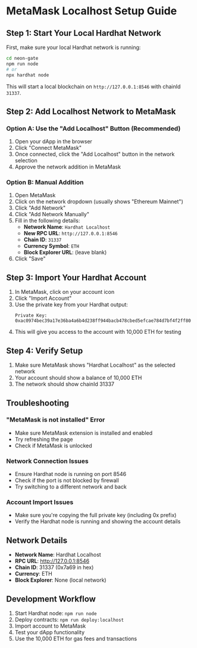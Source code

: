 # MetaMask Localhost Setup Guide

## Step 1: Start Your Local Hardhat Network

First, make sure your local Hardhat network is running:

```bash
cd neon-gate
npm run node
# or
npx hardhat node
```

This will start a local blockchain on `http://127.0.0.1:8546` with chainId `31337`.

## Step 2: Add Localhost Network to MetaMask

### Option A: Use the "Add Localhost" Button (Recommended)
1. Open your dApp in the browser
2. Click "Connect MetaMask" 
3. Once connected, click the "Add Localhost" button in the network selection
4. Approve the network addition in MetaMask

### Option B: Manual Addition
1. Open MetaMask
2. Click on the network dropdown (usually shows "Ethereum Mainnet")
3. Click "Add Network"
4. Click "Add Network Manually"
5. Fill in the following details:
   - **Network Name**: `Hardhat Localhost`
   - **New RPC URL**: `http://127.0.0.1:8546`
   - **Chain ID**: `31337`
   - **Currency Symbol**: `ETH`
   - **Block Explorer URL**: (leave blank)
6. Click "Save"

## Step 3: Import Your Hardhat Account

1. In MetaMask, click on your account icon
2. Click "Import Account"
3. Use the private key from your Hardhat output:
   ```
   Private Key: 0xac0974bec39a17e36ba4a6b4d238ff944bacb478cbed5efcae784d7bf4f2ff80
   ```
4. This will give you access to the account with 10,000 ETH for testing

## Step 4: Verify Setup

1. Make sure MetaMask shows "Hardhat Localhost" as the selected network
2. Your account should show a balance of 10,000 ETH
3. The network should show chainId 31337

## Troubleshooting

### "MetaMask is not installed" Error
- Make sure MetaMask extension is installed and enabled
- Try refreshing the page
- Check if MetaMask is unlocked

### Network Connection Issues
- Ensure Hardhat node is running on port 8546
- Check if the port is not blocked by firewall
- Try switching to a different network and back

### Account Import Issues
- Make sure you're copying the full private key (including 0x prefix)
- Verify the Hardhat node is running and showing the account details

## Network Details

- **Network Name**: Hardhat Localhost
- **RPC URL**: http://127.0.0.1:8546
- **Chain ID**: 31337 (0x7a69 in hex)
- **Currency**: ETH
- **Block Explorer**: None (local network)

## Development Workflow

1. Start Hardhat node: `npm run node`
2. Deploy contracts: `npm run deploy:localhost`
3. Import account to MetaMask
4. Test your dApp functionality
5. Use the 10,000 ETH for gas fees and transactions
